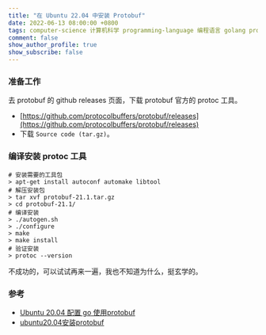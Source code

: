 ```yaml
---
title: "在 Ubuntu 22.04 中安装 Protobuf"
date: 2022-06-13 08:00:00 +0800
tags: computer-science 计算机科学 programming-language 编程语言 golang protobuf
comment: false
show_author_profile: true
show_subscribe: false
---
```


### 准备工作

去 protobuf 的 github releases 页面，下载 protobuf 官方的 protoc 工具。

- [https://github.com/protocolbuffers/protobuf/releases](https://github.com/protocolbuffers/protobuf/releases)
- 下载 `Source code (tar.gz)`。

### 编译安装 protoc 工具

```shell
# 安装需要的工具包
> apt-get install autoconf automake libtool 
# 解压安装包
> tar xvf protobuf-21.1.tar.gz 
> cd protobuf-21.1/
# 编译安装
> ./autogen.sh
> ./configure
> make
> make install
# 验证安装
> protoc --version
```

不成功的，可以试试再来一遍，我也不知道为什么，挺玄学的。

### 参考

- [Ubuntu 20.04 配置 go 使用protobuf](https://blog.csdn.net/weixin_43266367/article/details/121614008)
- [ubuntu20.04安装protobuf](https://blog.csdn.net/m0_60827485/article/details/125002366)
